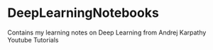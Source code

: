 # DeepLearningNotebooks
Contains my learning notes on Deep Learning from Andrej Karpathy Youtube Tutorials

